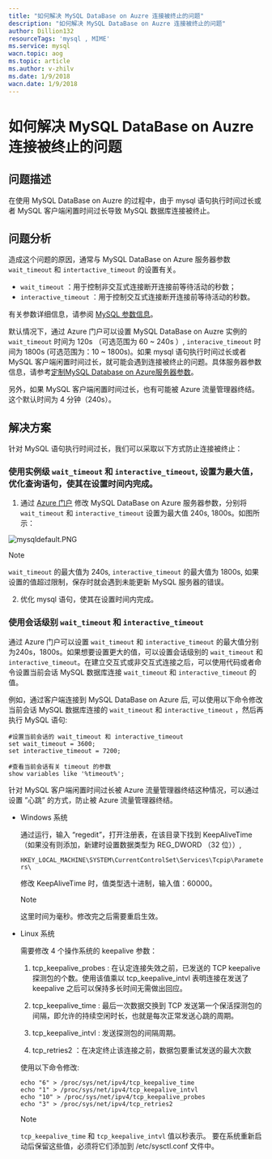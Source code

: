 ```yaml
---
title: "如何解决 MySQL DataBase on Auzre 连接被终止的问题"
description: "如何解决 MySQL DataBase on Auzre 连接被终止的问题"
author: Dillion132
resourceTags: 'mysql , MIME'
ms.service: mysql
wacn.topic: aog
ms.topic: article
ms.author: v-zhilv
ms.date: 1/9/2018
wacn.date: 1/9/2018
---
```


# 如何解决 MySQL DataBase on Auzre 连接被终止的问题

## 问题描述

在使用 MySQL DataBase on Auzre 的过程中，由于 mysql 语句执行时间过长或者 MySQL 客户端闲置时间过长导致 MySQL 数据库连接被终止。

## 问题分析

造成这个问题的原因，通常与 MySQL DataBase on Azure 服务器参数 `wait_timeout` 和 `intertactive_timeout` 的设置有关。<br>
- `wait_timeout` ：用于控制非交互式连接断开连接前等待活动的秒数；<br>
- `interactive_timeout` ：用于控制交互式连接断开连接前等待活动的秒数。<br>

有关参数详细信息，请参阅 [MySQL 参数信息](https://dev.mysql.com/doc/refman/5.5/en/server-system-variables.html#sysvar_wait_timeout)。

默认情况下，通过 Azure 门户可以设置 MySQL DataBase on Auzre 实例的 `wait_timeout` 时间为 120s （可选范围为 60 ~ 240s ）, `interacive_timeout` 时间为 1800s (可选范围为：10 ~ 1800s)。如果 mysql 语句执行时间过长或者 MySQL 客户端闲置时间过长，就可能会遇到连接被终止的问题。具体服务器参数信息，请参考[定制MySQL Database on Azure服务器参数](https://docs.azure.cn/zh-cn/mysql/mysql-database-advanced-settings)。

另外，如果 MySQL 客户端闲置时间过长，也有可能被 Azure 流量管理器终结。这个默认时间为 4 分钟（240s）。

## 解决方案

针对 MySQL 语句执行时间过长，我们可以采取以下方式防止连接被终止：

### 使用实例级 `wait_timeout` 和 `interactive_timeout`, 设置为最大值，优化查询语句，使其在设置时间内完成。 

1. 通过 [Azure 门户](https://portal.azure.cn) 修改 MySQL DataBase on Azure 服务器参数，分别将 `wait_timeout` 和 `interactive_timeout` 设置为最大值 240s, 1800s。如图所示：

![mysqldefault.PNG](./media/aog-mysql-can-not-connect-to-mysql-database/mysqldefault.PNG)

> [!NOTE]
> `wait_timeout` 的最大值为 240s, `interactive_timeout` 的最大值为 1800s, 如果设置的值超过限制，保存时就会遇到未能更新 MySQL 服务器的错误。

2. 优化 mysql 语句，使其在设置时间内完成。

### 使用会话级别 `wait_timeout` 和 `interactive_timeout`

通过 Azure 门户可以设置 `wait_timeout` 和 `interactive_timeout` 的最大值分别为240s，1800s。如果想要设置更大的值，可以设置会话级别的 `wait_timeout` 和 `interactive_timeout`。在建立交互式或非交互式连接之后，可以使用代码或者命令设置当前会话 MySQL 数据库连接 `wait_timeout` 和 `interactive_timeout` 的值。

例如，通过客户端连接到 MySQL DataBase on Azure 后, 可以使用以下命令修改当前会话 MySQL 数据库连接的 `wait_timeout` 和 `interactive_timeout` ，然后再执行 MySQL 语句:

```
#设置当前会话的 wait_timeout 和 interactive_timeout
set wait_timeout = 3600; 
set interactive_timeout = 7200;

#查看当前会话有关 timeout 的参数
show variables like '%timeout%';
```

针对 MySQL 客户端闲置时间过长被 Azure 流量管理器终结这种情况，可以通过设置 ”心跳” 的方式，防止被 Azure 流量管理器终结。

* Windows 系统

    通过运行，输入 “regedit”，打开注册表，在该目录下找到 KeepAliveTime （如果没有则添加，新建时设置数据类型为 REG_DWORD （32 位））,

    `HKEY_LOCAL_MACHINE\SYSTEM\CurrentControlSet\Services\Tcpip\Parameters\`

    修改 KeepAliveTime 时，值类型选十进制，输入值：60000。

    > [!Note]
    >这里时间为毫秒。修改完之后需要重启生效。

* Linux 系统

    需要修改 4 个操作系统的 keepalive 参数：

    1. tcp_keepalive_probes : 在认定连接失效之前，已发送的 TCP keepalive 探测包的个数。使用该值乘以 tcp_keepalive_intvl 表明连接在发送了 keepalive 之后可以保持多长时间无需做出回应。

    2. tcp_keepalive_time : 最后一次数据交换到 TCP 发送第一个保活探测包的间隔，即允许的持续空闲时长，也就是每次正常发送心跳的周期。

    3. tcp_keepalive_intvl : 发送探测包的间隔周期。

    4. tcp_retries2 ：在决定终止该连接之前，数据包要重试发送的最大次数

    使用以下命令修改:

    ```
    echo "6" > /proc/sys/net/ipv4/tcp_keepalive_time
    echo "1" > /proc/sys/net/ipv4/tcp_keepalive_intvl
    echo "10" > /proc/sys/net/ipv4/tcp_keepalive_probes
    echo "3" > /proc/sys/net/ipv4/tcp_retries2
    ```

    > [!Note]
    > `tcp_keepalive_time` 和 `tcp_keepalive_intvl` 值以秒表示。 要在系统重新启动后保留这些值，必须将它们添加到 /etc/sysctl.conf 文件中。